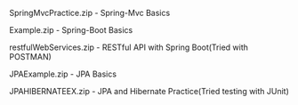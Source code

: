 SpringMvcPractice.zip - Spring-Mvc Basics

Example.zip - Spring-Boot Basics

restfulWebServices.zip - RESTful API with Spring Boot(Tried with POSTMAN)

JPAExample.zip - JPA Basics

JPAHIBERNATEEX.zip - JPA and Hibernate Practice(Tried testing with JUnit)
